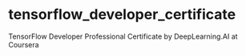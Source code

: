 # tensorflow_developer_certificate
TensorFlow Developer Professional Certificate by DeepLearning.AI at Coursera
